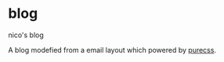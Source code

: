 # blog
nico's blog

A blog modefied from a email layout which powered by <a href="http://purecss.io/layouts/">purecss</a>.
